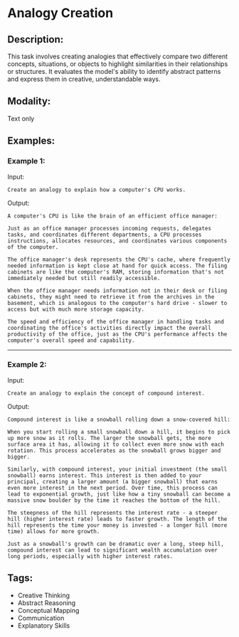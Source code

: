 # Analogy Creation

## Description:
This task involves creating analogies that effectively compare two different concepts, situations, or objects to highlight similarities in their relationships or structures. It evaluates the model's ability to identify abstract patterns and express them in creative, understandable ways.

## Modality:
Text only

## Examples:

### Example 1:

Input:

```
Create an analogy to explain how a computer's CPU works.
```

Output:

```
A computer's CPU is like the brain of an efficient office manager:

Just as an office manager processes incoming requests, delegates tasks, and coordinates different departments, a CPU processes instructions, allocates resources, and coordinates various components of the computer.

The office manager's desk represents the CPU's cache, where frequently needed information is kept close at hand for quick access. The filing cabinets are like the computer's RAM, storing information that's not immediately needed but still readily accessible.

When the office manager needs information not in their desk or filing cabinets, they might need to retrieve it from the archives in the basement, which is analogous to the computer's hard drive - slower to access but with much more storage capacity.

The speed and efficiency of the office manager in handling tasks and coordinating the office's activities directly impact the overall productivity of the office, just as the CPU's performance affects the computer's overall speed and capability.
```

---

### Example 2:

Input:

```
Create an analogy to explain the concept of compound interest.
```

Output:

```
Compound interest is like a snowball rolling down a snow-covered hill:

When you start rolling a small snowball down a hill, it begins to pick up more snow as it rolls. The larger the snowball gets, the more surface area it has, allowing it to collect even more snow with each rotation. This process accelerates as the snowball grows bigger and bigger.

Similarly, with compound interest, your initial investment (the small snowball) earns interest. This interest is then added to your principal, creating a larger amount (a bigger snowball) that earns even more interest in the next period. Over time, this process can lead to exponential growth, just like how a tiny snowball can become a massive snow boulder by the time it reaches the bottom of the hill.

The steepness of the hill represents the interest rate - a steeper hill (higher interest rate) leads to faster growth. The length of the hill represents the time your money is invested - a longer hill (more time) allows for more growth.

Just as a snowball's growth can be dramatic over a long, steep hill, compound interest can lead to significant wealth accumulation over long periods, especially with higher interest rates.
```

## Tags:
- Creative Thinking
- Abstract Reasoning
- Conceptual Mapping
- Communication
- Explanatory Skills